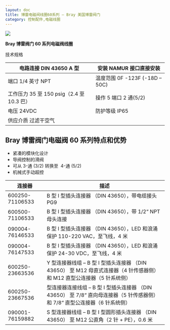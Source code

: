 ```yaml
---
layout: doc
title: 博雷电磁阀线圈60系列 – Bray 美国博雷阀门
category: 控制配件,电磁线圈
---
```


![](/2022/10/download-4.png)

**Bray 博雷阀门 60 系列电磁阀线圈**

技术规格

| 电路连接 DIN 43650 A 型                   | 安装 NAMUR 接口直接安装        |
| ----------------------------------------- | ------------------------------ |
| 端口 1/4 英寸 NPT                         | 温度范围 0F -123F (-18D – 50C) |
| 工作压力 35 至 150 psig（2.4 至 10.3 巴） | 操作 5 端口 2 通(5/2)          |
| 电压 24VDC                                | 防护等级 IP65                  |
| 供应介质 过滤干空气                       |                                |

## Bray 博雷阀门电磁阀 60 系列特点和优势

- 紧凑的模块化设计
- 导阀控制的滑阀
- 可从 3-通 (3/2) 转换至  4-通 (5/2)
- 机械式手动超控

| 连接器          | 描述                                                                                                                        |
| --------------- | --------------------------------------------------------------------------------------------------------------------------- |
| 600250-71106533 | B 型 I 型插头连接器 （DIN 43650），带电缆接头 PG9                                                                           |
| 600500-71106533 | B 型 I 型插头连接器 （DIN 43650），带 1/2“ NPT 母头连接                                                                     |
| 090004-76146533 | B 型 I 型插头连接器 （DIN 43650），LED 和浪涌保护 110-220 VAC，至飞线，4 米                                                 |
| 090004-76147533 | B 型 I 型插头连接器 （DIN 43650），LED 和浪涌保护 24-30 VDC，至飞线，4 米                                                   |
| 600250-23663536 | Y 型连接器线组 – B 型 I 型插头连接器 （DIN 43650） 至 M12 母直式连接器（4 针传感器侧）和 M12 直型公连接器（5 针系统侧）     |
| 600250-23667536 | 型连接器连接线组 – B 型 I 型插头连接器 （DIN 43650） 至 7/8“ 直向母连接器（5 针传感器侧）和 7/8“ 直型公连接器（6 针系统侧） |
| 090001-76159882 | S 型连接器线组 – B 型 I 型圆形插头连接器 （DIN 43650） 至 M12 公直角（2 针 + PE），0.6 米                                   |
